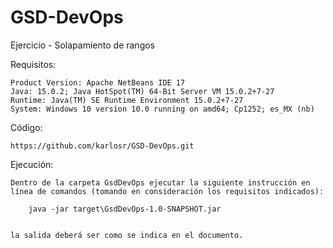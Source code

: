 # GSD-DevOps
Ejercicio - Solapamiento de rangos



Requisitos:

    Product Version: Apache NetBeans IDE 17
    Java: 15.0.2; Java HotSpot(TM) 64-Bit Server VM 15.0.2+7-27
    Runtime: Java(TM) SE Runtime Environment 15.0.2+7-27
    System: Windows 10 version 10.0 running on amd64; Cp1252; es_MX (nb)


Código:

    https://github.com/karlosr/GSD-DevOps.git




Ejecución:

    Dentro de la carpeta GsdDevOps ejecutar la siguiente instrucción en línea de comandos (tomando en consideración los requisitos indicados):

        java -jar target\GsdDevOps-1.0-SNAPSHOT.jar


    la salida deberá ser como se indica en el documento.